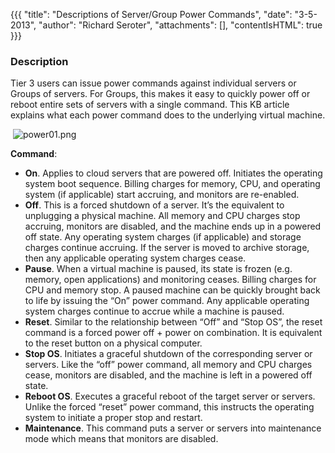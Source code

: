 {{{
  "title": "Descriptions of Server/Group Power Commands",
  "date": "3-5-2013",
  "author": "Richard Seroter",
  "attachments": [],
  "contentIsHTML": true
}}}

<h3>Description</h3>
<p>Tier 3 users can issue power commands against individual servers or Groups of servers. For Groups, this makes it easy to quickly power off or reboot entire sets of servers with a single command. This KB article explains what each power command does to
  the underlying virtual machine.</p>
<p>&nbsp;<img src="https://t3n.zendesk.com/attachments/token/8r7jklixbcoeraa/?name=power01.png" alt="power01.png" />
</p>
<p><strong>Command</strong>:</p>
<ul>
  <li><strong>On</strong>. Applies to cloud servers that are powered off. Initiates the operating system boot sequence. Billing charges for memory, CPU, and operating system (if applicable) start accruing, and monitors are re-enabled.</li>
  <li><strong>Off</strong>. This is a forced shutdown of a server. It’s the equivalent to unplugging a physical machine. All memory and CPU charges stop accruing, monitors are disabled, and the machine ends up in a powered off state. Any operating system
    charges (if applicable) and storage charges continue accruing. If the server is moved to archive storage, then any applicable operating system charges cease.</li>
  <li><strong>Pause</strong>. When a virtual machine is paused, its state is frozen (e.g. memory, open applications) and monitoring ceases. Billing charges for CPU and memory stop. A paused machine can be quickly brought back to life by issuing the “On” power
    command. Any applicable operating system charges continue to accrue while a machine is paused.</li>
  <li><strong>Reset</strong>. Similar to the relationship between “Off” and “Stop OS”, the reset command is a forced power off + power on combination. It is equivalent to the reset button on a physical computer.</li>
  <li><strong>Stop OS</strong>. Initiates a graceful shutdown of the corresponding server or servers. Like the “off” power command, all memory and CPU charges cease, monitors are disabled, and the machine is left in a powered off state.</li>
  <li><strong>Reboot OS</strong>. Executes a graceful reboot of the target server or servers. Unlike the forced “reset” power command, this instructs the operating system to initiate a proper stop and restart.</li>
  <li><strong>Maintenance</strong>. This command puts a server or servers into maintenance mode which means that monitors are disabled.</li>
</ul>